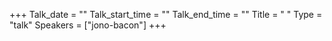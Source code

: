 +++
Talk_date = ""
Talk_start_time = ""
Talk_end_time = ""
Title = " "
Type = "talk"
Speakers = ["jono-bacon"]
+++